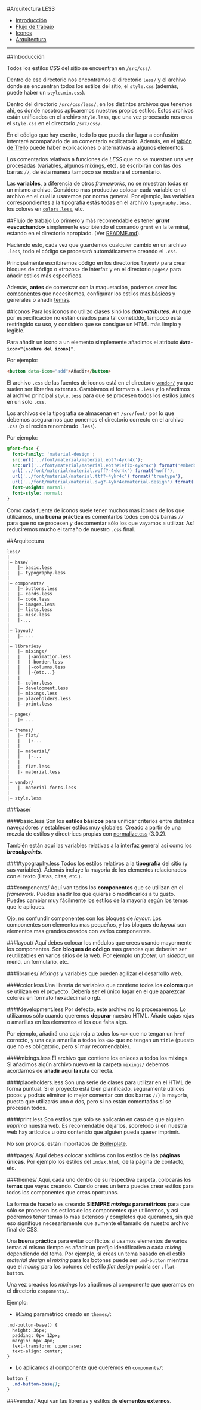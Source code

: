 #Arquitectura LESS

* [Introducción](#introducci%C3%B3n)
* [Flujo de trabajo](#flujo-de-trabajo)
* [Iconos](Flujo-de-trabajo)
* [Arquitectura](#Arquitectura)

---

##Introducción

Todos los estilos *CSS* del sitio se encuentran en `/src/css/`.

Dentro de ese directorio nos encontramos el directorio `less/` y el archivo donde se encuentran todos los estilos del sitio, el `style.css` (además, puede haber un `style.min.css`).

Dentro del directorio `/src/css/less/`, en los distintos archivos que tenemos ahí, es donde nosotros aplicaremos nuestros propios estilos. Estos archivos están unificados en el archivo `style.less`, que una vez procesado nos crea el `style.css` en el directorio `/src/css/`.

En el código que hay escrito, todo lo que pueda dar lugar a confusión intentaré acompañarlo de un comentario explicatorio. Además, en el [tablón de Trello](https://trello.com/b/IzLg4nk4) puede haber explicaciones o alternativas a algunos elementos.

Los comentarios relativos a funciones de *LESS* que no se muestren una vez procesadas (variables, algunos mixings, etc), se escribirán con las dos barras `//`, de ésta manera tampoco se mostrará el comentario.

Las **variables**, a diferencia de otros *frameworks*, no se muestran todas en un mismo archivo. Considero mas productivo colocar cada variable en el archivo en el cual la usaremos por norma general. Por ejemplo, las variables correspondientes a la tipografía estás todas en el archivo [`typography.less`](#typography.less), los colores en [`colors.less`](colors.less), etc.

##Flujo de trabajo
Lo primero y más recomendable es tener ***grunt* «escuchando»** simplemente escribiendo el comando `grunt` en la terminal, estando en el directorio apropiado. (Ver [README.md](https://github.com/barcia/bramework/blob/master/README.md)).

Haciendo esto, cada vez que guardemos cualquier cambio en un archivo `.less`, todo el código se procesará automáticamente creando el `.css`.

Principalmente escribiremos código en los directorios `layout/` para crear bloques de código o «trozos» de interfaz y en el directorio `pages/` para añadir estilos más específicos.

Además, **antes** de comenzar con la maquetación, podemos crear los [componentes](#components/) que necesitemos, configurar los estilos [mas básicos](basic.less) y generales o añadir [temas](#themes/).


##Iconos
Para los iconos no utilizo clases sinó los ***data-atributes***. Aunque por especificación no están creados para tal cometiddo, tampoco está restringido su uso, y considero que se consigue un HTML más limpio y legible.

Para añadir un icono a un elemento simplemente añadimos el atributo **`data-icon="{nombre del icono}"`**.

Por ejemplo:

```html
<button data-icon="add">Añadir</button>
```

El archivo `.css` de las fuentes de iconos está en el directorio [`vendor/`](#vendor/) ya que suelen ser librerías externas. Cambiamos el formato a `.less` y lo añadimos al archivo principal `style.less` para que se procesen todos los estilos juntos en un solo `.css`.

Los archivos de la tipografía se almacenan en `/src/font/` por lo que debemos asegurarnos que ponemos el directorio correcto en el archivo `.css` (o el recién renombrado `.less`).

Por ejemplo:

```css
@font-face {
  font-family: 'material-design';
  src:url('../font/material/material.eot?-4ykr4x');
  src:url('../font/material/material.eot?#iefix-4ykr4x') format('embedded-opentype'),
  url('../font/material/material.woff?-4ykr4x') format('woff'),
  url('../font/material/material.ttf?-4ykr4x') format('truetype'),
  url('../font/material/material.svg?-4ykr4x#material-design') format('svg');
  font-weight: normal;
  font-style: normal;
}
```

Como cada fuente de iconos suele tener muchos mas iconos de los que utilizamos, una **buena práctica** es comentarlos todos con dos barras `//` para que no se procesen y descomentar sólo los que vayamos a utilizar. Así reduciremos mucho el tamaño de nuestro `.css` final.


##Arquitectura

```
less/
|
|– base/
|   |– basic.less
|   |– typography.less
|
|– components/
|   |– buttons.less
|   |– cards.less
|   |– code.less
|   |– images.less
|   |– lists.less
|   |– misc.less
|   |-...
|
|– layout/
|   |– ...
|
|– libraries/
|   |– mixings/
|   |   |-animation.less
|   |   |-border.less
|   |   |-columns.less
|   |   |-{etc...}
|   |
|   |– color.less
|   |– development.less
|   |– mixings.less
|   |– placeholders.less
|   |– print.less
|
|– pages/
|   |– ...
|
|– themes/
|   |– flat/
|   |   |-...
|   |
|   |– material/
|   |   |-...
|   |
|   |- flat.less
|   |- material.less
|
|– vendor/
|   |– material-fonts.less
|
|– style.less
```

###base/

  ####basic.less
  Son los **estilos básicos** para unificar criterios entre distintos navegadores y establecer estilos muy globales. Creado a partir de una mezcla de estilos y directrices propias con [normalize.css](http://necolas.github.io/normalize.css/) (3.0.2).

  También están aquí las variables relativas a la interfaz general así como los **_breackpoints_**.

  ####typography.less
  Todos los estilos relativos a la **tipografía** del sitio (y sus variables). Además incluye la mayoría de los elementos relacionados con el texto (listas, citas, etc.).


###components/
Aquí van todos los **componentes** que se utilizan en el *framework*. Puedes añadir los que quieras o modificarlos a tu gusto. Puedes cambiar muy fácilmente los estilos de la mayoría según los temas que le apliques.

Ojo, no confundir componentes con los bloques de *layout*. Los componentes son elementos mas pequeños, y los bloques de *layout* son elementos mas grandes creados con varios componentes.

###layout/
Aquí debes colocar los módulos que crees usando mayormente los componentes. Son **bloques de código** mas grandes que deberían ser reutilizables en varios sitios de la web. Por ejemplo un *footer*, un *sidebar*, un menú, un formulario, etc.

###libraries/
*Mixings* y variables que pueden agilizar el desarrollo web.

  ####color.less
  Una librería de variables que contiene todos los **colores** que se utilizan en el proyecto. Debería ser el único lugar en el que aparezcan colores en formato hexadecimal o rgb.

  ####development.less
  Por defecto, este archivo no lo procesaremos. Lo utilizamos sólo cuando queremos **depurar** nuestro HTML. Añade cajas rojas o amarillas en los elementos el los que falta algo.

  Por ejemplo, añadirá una caja roja a todos los `<a>` que no tengan un `href` correcto, y una caja amarilla a todos los `<a>` que no tengan un `title` (puesto que no es obligatorio, pero sí muy recomendable).

  ####mixings.less
  El archivo que contiene los enlaces a todos los mixings. Si añadimos algún archivo nuevo en la carpeta `mixings/` debemos acordarnos de **añadir aquí la ruta** correcta.

  ####placeholders.less
  Son una serie de clases para utilizar en el HTML de forma puntual. Si el proyecto está bien planificado, seguramente utilices pocos y podrás eliminar (o mejor comentar con dos barras `//`) la mayoría, puesto que utilizarás uno o dos, pero si no están comentados sí se procesan todos.

  ####print.less
  Son estilos que solo se aplicarán en caso de que alguien *imprima* nuestra web. Es recomendable dejarlos, sobretodo si en nuestra web hay artículos u otro contenido que alguien pueda querer imprimir.

  No son propios, están importados de [Boilerplate](https://html5boilerplate.com/).

###pages/
Aquí debes colocar archivos con los estilos de las **páginas únicas**. Por ejemplo los estilos del `index.html`, de la página de contacto, etc.

###themes/
Aquí, cada uno dentro de su respectiva carpeta, colocarás los **temas** que vayas creando. Cuando crees un tema puedes crear estilos para todos los componentes que creas oportunos.

La forma de hacerlo es creando **SIEMPRE _mixings_ paramétricos** para que sólo se procesen los estilos de los componentes que utilicemos, y así podremos tener temas lo más extensos y completos que queramos, sin que eso signifique necesariamente que aumente el tamaño de nuestro archivo final de CSS.

Una **buena práctica** para evitar conflictos si usamos elementos de varios temas al mismo tiempo es añadir un prefijo identificativo a cada *mixing* dependiendo del tema. Por ejemplo, si creas un tema basado en el estilo *material design* el *mixing* para los botones puede ser `.md-button` mientras que el *mixing* para los botones del estilo *flat design* podría ser `.flat-button`.

Una vez creados los *mixings* los añadimos al componente que queramos en el directorio `components/`.

Ejemplo:

* *Mixing* paramétrico creado en `themes/`:

```less
.md-button-base() {
  height: 36px;
  padding: 0px 12px;
  margin: 6px 4px;
  text-transform: uppercase;
  text-align: center;
}
```

* Lo aplicamos al componente que queremos en `components/`:

```css
button {
  .md-button-base();
}
```

###vendor/
Aquí van las librerías y estilos de **elementos externos**.